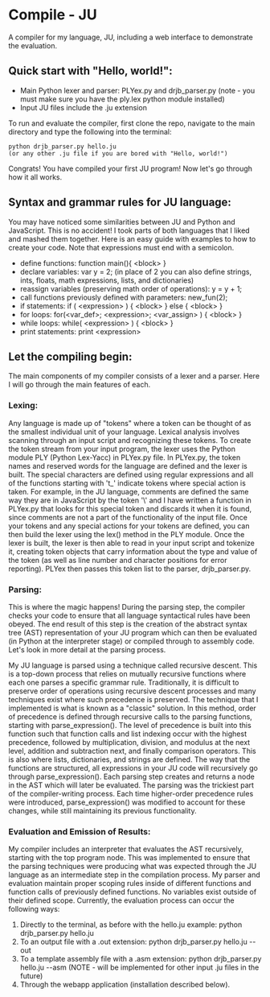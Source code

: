 Compile - JU
==========

A compiler for my language, JU, including a web interface to demonstrate the evaluation.

## Quick start with "Hello, world!":
* Main Python lexer and parser: PLYex.py and drjb_parser.py (note - you must make sure you have the ply.lex python module installed) 
* Input JU files include the .ju extension

To run and evaluate the compiler, first clone the repo, navigate to the main directory and type the following into the terminal:

	python drjb_parser.py hello.ju 
	(or any other .ju file if you are bored with "Hello, world!")
Congrats! You have compiled your first JU program! Now let's go through how it all works.

## Syntax and grammar rules for JU language:
You may have noticed some similarities between JU and Python and JavaScript. This is no accident! I took parts of both languages that I liked and mashed them together. Here is an easy guide with examples to how to create your code. Note that expressions must end with a semicolon.

* define functions: function main(){ \<block\> }
* declare variables: var y = 2;
     (in place of 2 you can also define strings, ints, floats, math expressions, lists, and dictionaries)
* reassign variables (preserving math order of operations): y = y + 1;
* call functions previously defined with parameters: new\_fun(2);
* if statements: if ( \<expression\> ) { \<block\> } else { \<block\> }
* for loops: for(\<var\_def\>; \<expression\>; \<var\_assign\> ) { \<block\> }
* while loops: while( \<expression\> ) { \<block\> }
* print statements: print \<expression\>
 
## Let the compiling begin:
The main components of my compiler consists of a lexer and a parser. Here I will go through the main features of each.
### Lexing:
Any language is made up of "tokens" where a token can be thought of as the smallest individual unit of your language. Lexical analysis involves scanning through an input script and recognizing these tokens. To create the token stream from your input program, the lexer uses the Python module PLY (Python Lex-Yacc) in PLYex.py file. In PLYex.py, the token names and reserved words for the language are defined and the lexer is built. The special characters are defined using regular expressions and all of the functions starting with 't\_' indicate tokens where special action is taken. For example, in the JU language, comments are defined the same way they are in JavaScript by the token '\\' and I have written a function in PLYex.py that looks for this special token and discards it when it is found, since comments are not a part of the functionality of the input file. Once your tokens and any special actions for your tokens are defined, you can then build the lexer using the lex() method in the PLY module. Once the lexer is built, the lexer is then able to read in your input script and tokenize it, creating token objects that carry information about the type and value of the token (as well as line number and character positions for error reporting). PLYex then passes this token list to the parser, drjb_parser.py.

### Parsing:
This is where the magic happens! During the parsing step, the compiler checks your code to ensure that all language syntactical rules have been obeyed. The end result of this step is the creation of the abstract syntax tree (AST) representation of your JU program which can then be evaluated (in Python at the interpreter stage) or compiled through to assembly code. Let's look in more detail at the parsing process.

My JU language is parsed using a technique called recursive descent. This is a top-down process that relies on mutually recursive functions where each one parses a specific grammar rule. Traditionally, it is difficult to preserve order of operations using recursive descent processes and many techniques exist where such precedence is preserved. The technique that I implemented is what is known as a "classic" solution. In this method, order of precedence is defined through recursive calls to the parsing functions, starting with parse\_expression(). The level of precedence is built into this function such that function calls and list indexing occur with the highest precedence, followed by multiplication, division, and modulus at the next level, addition and subtraction next, and finally comparison operators. This is also where lists, dictionaries, and strings are defined. The way that the functions are structured, all expressions in your JU code will recursively go through parse\_expression(). Each parsing step creates and returns a node in the AST which will later be evaluated. The parsing was the trickiest part of the compiler-writing process. Each time higher-order precedence rules were introduced, parse\_expression() was modified to account for these changes, while still maintaining its previous functionality. 

### Evaluation and Emission of Results:
My compiler includes an interpreter that evaluates the AST recursively, starting with the top program node. This was implemented to ensure that the parsing techniques were producing what was expected through the JU language as an intermediate step in the compilation process. My parser and evaluation maintain proper scoping rules inside of different functions and function calls of previously defined functions. No variables exist outside of their defined scope. Currently, the evaluation process can occur the following ways:
1. Directly to the terminal, as before with the hello.ju example: python drjb_parser.py hello.ju
2. To an output file with a .out extension: python drjb_parser.py hello.ju --out
3. To a template assembly file with a .asm extension: python drjb_parser.py hello.ju --asm (NOTE - will be implemented for other input .ju files in the future)
4. Through the webapp application (installation described below).
